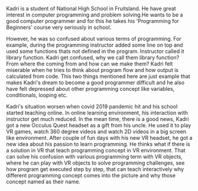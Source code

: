 Kadri is a student of National High School in Fruitsland. He have great interest in computer programming and problem solving.He wants to be a good computer programmer and for this he takes his 'Programming for Beginners' course very seriously in school. 

However, he was so confused about various terms of programming. For example, during the programming instructor added some line on top and used some functions thats not defined in the program. Instructor called it library function. Kadri get confused, why we call them library function? From where the coming from and how can we make them? 
Kadri felt miserable when he tries to think about program flow and how output is calculated from code. This two things mentioned here are just example that makes Kadri's dream to become a good programmer difficult and he also have felt depressed about other programming concept like variables, conditionals, looping etc. 

Kadri's situation worsen when covid 2019 pandemic hit and his school started teaching online. In online learning environment, his interaction with instructor get much reduced. 
In the mean time, there is a good news, Kadri got a new Occulus Quest headset as a gift from his uncle. He used it to play VR games, watch 360 degree videos and watch 2D videos in a big screen like environment. After couple of fun days with his new VR headset, he got a new idea about his passion to learn programming. He thinks what if there is a solution in VR that teach programming concept in VR environment. That can solve his confusion with various programming term with VR objects, where he can play with VR objects to solve programming challenges, see how program get executed step by step, that can teach interactively why different programming concept comes into the picture and why those concept named as their name. 
